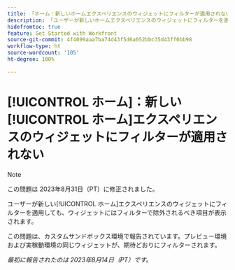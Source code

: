 ```yaml
---
title: 「ホーム：新しいホームエクスペリエンスのウィジェットにフィルターが適用されない」
description: 「ユーザーが新しいホームエクスペリエンスのウィジェットにフィルターを適用すると、ウィジェットにはフィルターで除外されるべき項目が表示される。」
hidefromtoc: true
feature: Get Started with Workfront
source-git-commit: 4f4099aaa7ba74d43f5d6a052bbc35d43ff0bb98
workflow-type: ht
source-wordcount: '105'
ht-degree: 100%

---
```



# [!UICONTROL ホーム]：新しい[!UICONTROL ホーム]エクスペリエンスのウィジェットにフィルターが適用されない

>[!NOTE]
>
>この問題は 2023年8月31日（PT）に修正されました。

ユーザーが新しい[!UICONTROL ホーム]エクスペリエンスのウィジェットにフィルターを適用しても、ウィジェットにはフィルターで除外されるべき項目が表示されます。

この問題は、カスタムサンドボックス環境で報告されています。プレビュー環境および実稼動環境の同じウィジェットが、期待どおりにフィルターされます。

_最初に報告されたのは 2023年8月14日（PT）です。_

